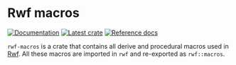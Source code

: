 # Rwf macros

[![Documentation](https://img.shields.io/badge/documentation-blue?style=flat)](https://levkk.github.io/rwf/)
[![Latest crate](https://img.shields.io/crates/v/rwf-macros.svg)](https://crates.io/crates/rwf-macros)
[![Reference docs](https://img.shields.io/docsrs/rwf-macros)](https://docs.rs/rwf-macros)

`rwf-macros` is a crate that contains all derive and procedural macros used in [Rwf](https://crates.io/crates/rwf). All these macros are imported in `rwf` and re-exported as `rwf::macros`.
